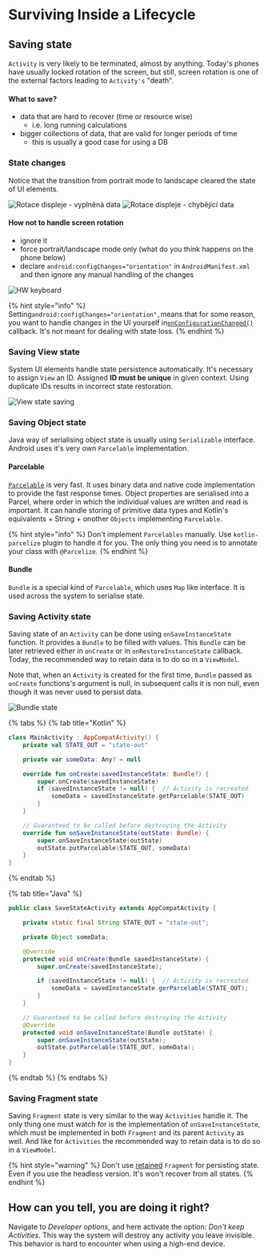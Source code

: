 # Surviving Inside a Lifecycle

## Saving state

`Activity` is very likely to be terminated, almost by anything. Today's phones have usually locked rotation of the screen, but still, screen rotation is one of the external factors leading to `Activity's` "death".

#### What to save?

* data that are hard to recover \(time or resource wise\)
  * i.e. long running calculations
* bigger collections of data, that are valid for longer periods of time
  * this is usually a good case for using a DB

### State changes

Notice that the transition from portrait mode to landscape cleared the state of UI elements.

 ![Rotace displeje - vypln&#x11B;n&#xE1; data](../.gitbook/assets/4-screen-rotation-1.png) ![Rotace displeje - chyb&#x11B;j&#xED;c&#xED; data](../.gitbook/assets/4-screen-rotation-2.png)

#### How not to handle screen rotation

* ignore it
* force portrait/landscape mode only \(what do you think happens on the phone below\)
* declare `android:configChanges="orientation"` in `AndroidManifest.xml` and then ignore any manual handling of the changes

![HW keyboard](../.gitbook/assets/4-kyocera-rise.jpg)

{% hint style="info" %}
Setting`android:configChanges="orientation",`means that for some reason, you want to handle changes in the UI yourself in[`onConfigurationChanged()`](https://developer.android.com/reference/android/app/Activity#onConfigurationChanged%28android.content.res.Configuration%29) callback. It's not meant for dealing with state loss.
{% endhint %}

### Saving View state

System UI elements handle state persistence automatically. It's necessary to assign `View` an ID. Assigned **ID must be unique** in given context. Using duplicate IDs results in incorrect state restoration.

![View state saving](../.gitbook/assets/4-save-state.gif)

### Saving Object state

Java way of serialising object state is usually using `Serializable` interface. Android uses it's very own `Parcelable` implementation.

#### Parcelable

[`Parcelable`](http://developer.android.com/reference/android/os/Parcelable.html) is very fast. It uses binary data and native code implementation to provide the fast response times. Object properties are serialised into a Parcel, where order in which the individual values are written and read is important. It can handle storing of primitive data types and Kotlin's equivalents + String + onother `Objects` implementing `Parcelable`.

{% hint style="info" %}
Don't implement `Parcelables` manually. Use `kotlin-parcelize` plugin to handle it for you. The only thing you need is to annotate your class with `@Parcelize`.
{% endhint %}

#### **Bundle**

`Bundle` is a special kind of `Parcelable`, which uses `Map` like interface. It is used across the system to serialise state.

### Saving Activity state

Saving state of an `Activity` can be done using `onSaveInstanceState` function. It provides a `Bundle` to be filled with values. This `Bundle` can be later retrieved either in `onCreate` or in `onRestoreInstanceState` callback. Today, the recommended way to retain data is to do so in a `ViewModel`.

Note that, when an `Activity` is created for the first time, `Bundle` passed as `onCreate` functions's argument is null, in subsequent calls it is non null, even though it was never used to persist data.

![Bundle state](../.gitbook/assets/4-activity-state%20%281%29.png)

{% tabs %}
{% tab title="Kotlin" %}
```kotlin
class MainActivity : AppCompatActivity() {
    private val STATE_OUT = "state-out"

    private var someData: Any? = null

    override fun onCreate(savedInstanceState: Bundle?) {
        super.onCreate(savedInstanceState)
        if (savedInstanceState != null) {  // Activity is recreated
            someData = savedInstanceState.getParcelable(STATE_OUT)
        }
    }

    // Guaranteed to be called before destroying the Activity
    override fun onSaveInstanceState(outState: Bundle) {
        super.onSaveInstanceState(outState)
        outState.putParcelable(STATE_OUT, someData)
    }
} 
```
{% endtab %}

{% tab title="Java" %}
```java
public class SaveStateActivity extends AppCompatActivity {

    private static final String STATE_OUT = "state-out";

    private Object someData;

    @Override
    protected void onCreate(Bundle savedInstanceState) {
        super.onCreate(savedInstanceState);

        if (savedInstanceState != null) {  // Activity is recreated
            someData = savedInstanceState.gerParcelable(STATE_OUT);
        }
    }

    // Guaranteed to be called before destroying the Activity
    @Override
    protected void onSaveInstanceState(Bundle outState) {
        super.onSaveInstanceState(outState);
        outState.putParcelable(STATE_OUT, someData);
    }
}
```
{% endtab %}
{% endtabs %}

### Saving Fragment state

Saving `Fragment` state is very similar to the way `Activities` handle it. The only thing one must watch for is the implementation of `onSaveInstanceState`, which must be implemented in both `Fragment` and its parent `Activity` as well. And like for `Activities` the recommended way to retain data is to do so in a `ViewModel`.

{% hint style="warning" %}
Don't use [retained](https://www.androiddesignpatterns.com/2013/04/retaining-objects-across-config-changes.html) `Fragment` for persisting state. Even if you use the headless version. It's won't recover from all states.
{% endhint %}

## How can you tell, you are doing it right?

Navigate to _Developer options_, and here activate the option: _Don't keep Activities_. This way the system will destroy any activity you leave invisible. This behavior is hard to encounter when using a high-end device. 

